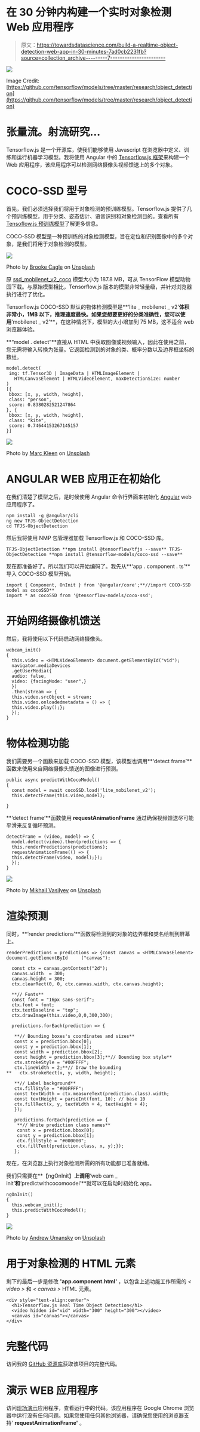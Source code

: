 # 在 30 分钟内构建一个实时对象检测 Web 应用程序

> 原文：<https://towardsdatascience.com/build-a-realtime-object-detection-web-app-in-30-minutes-7ad0cb2231fb?source=collection_archive---------7----------------------->

![](img/28a827bff1e160256668b32fa6ddb538.png)

Image Credit: [https://github.com/tensorflow/models/tree/master/research/object_detection](https://github.com/tensorflow/models/tree/master/research/object_detection)

# 张量流。射流研究…

Tensorflow.js 是一个开源库，使我们能够使用 Javascript 在浏览器中定义、训练和运行机器学习模型。我将使用 Angular 中的 [Tensorflow.js 框架](https://www.tensorflow.org/js/)来构建一个 Web 应用程序，该应用程序可以检测网络摄像头视频馈送上的多个对象。

# COCO-SSD 型号

首先，我们必须选择我们将用于对象检测的预训练模型。Tensorflow.js 提供了几个预训练模型，用于分类、姿态估计、语音识别和对象检测目的。查看所有 [Tensoflow.js 预训练模型](https://github.com/tensorflow/tfjs-models)了解更多信息。

COCO-SSD 模型是一种预训练的对象检测模型，旨在定位和识别图像中的多个对象，是我们将用于对象检测的模型。

![](img/8bc826b321d6feeed17ba1ffc3cf21a8.png)

Photo by [Brooke Cagle](https://unsplash.com/@brookecagle?utm_source=medium&utm_medium=referral) on [Unsplash](https://unsplash.com?utm_source=medium&utm_medium=referral)

原 [ssd_mobilenet_v2_coco](http://download.tensorflow.org/models/object_detection/ssd_mobilenet_v2_coco_2018_03_29.tar.gz) 模型大小为 187.8 MB，可从 TensorFlow 模型动物园下载。与原始模型相比，Tensorflow.js 版本的模型非常轻量级，并针对浏览器执行进行了优化。

Tensorflow.js COCO-SSD 默认的物体检测模型是**‘lite _ mobilenet _ v2’**体积非常小，1MB 以下，推理速度最快。如果您想要更好的分类准确性，您可以使用**‘mobilenet _ v2’**，在这种情况下，模型的大小增加到 75 MB，这不适合 web 浏览器体验。

**“model . detect”**直接从 HTML 中获取图像或视频输入，因此在使用之前，您无需将输入转换为张量。它返回检测到的对象的类、概率分数以及边界框坐标的数组。

```
model.detect(
 img: tf.Tensor3D | ImageData | HTMLImageElement |
   HTMLCanvasElement | HTMLVideoElement, maxDetectionSize: number
)
[{
 bbox: [x, y, width, height],
 class: "person",
 score: 0.8380282521247864
}, {
 bbox: [x, y, width, height],
 class: "kite",
 score: 0.74644153267145157
}]
```

![](img/7c5d8de4e0b25cf1d659e996aea02c36.png)

Photo by [Marc Kleen](https://unsplash.com/@marckleen?utm_source=medium&utm_medium=referral) on [Unsplash](https://unsplash.com?utm_source=medium&utm_medium=referral)

# ANGULAR WEB 应用正在初始化

在我们清楚了模型之后，是时候使用 Angular 命令行界面来初始化 [Angular](https://angular.io/) web 应用程序了。

```
npm install -g @angular/cli
ng new TFJS-ObjectDetection
cd TFJS-ObjectDetection
```

然后我将使用 NMP 包管理器加载 Tensorflow.js 和 COCO-SSD 库。

```
TFJS-ObjectDetection **npm install @tensorflow/tfjs --save** TFJS-ObjectDetection **npm install @tensorflow-models/coco-ssd --save**
```

现在都准备好了。所以我们可以开始编码了。我先从**‘app . component . ts’**导入 COCO-SSD 模型开始。

```
import { Component, OnInit } from '@angular/core';**//import COCO-SSD model as cocoSSD**
import * as cocoSSD from '@tensorflow-models/coco-ssd';
```

# 开始网络摄像机馈送

然后，我将使用以下代码启动网络摄像头。

```
webcam_init()
{
  this.video = <HTMLVideoElement> document.getElementById("vid");
  navigator.mediaDevices
  .getUserMedia({
  audio: false,
  video: {facingMode: "user",}
  })
  .then(stream => {
  this.video.srcObject = stream;
  this.video.onloadedmetadata = () => {
  this.video.play();};
  });
}
```

# 物体检测功能

我们需要另一个函数来加载 COCO-SSD 模型，该模型也调用**‘detect frame’**函数来使用来自网络摄像头馈送的图像进行预测。

```
public async predictWithCocoModel()
{
  const model = await cocoSSD.load('lite_mobilenet_v2');
  this.detectFrame(this.video,model);

}
```

**‘detect frame’**函数使用 **requestAnimationFrame** 通过确保视频馈送尽可能平滑来反复循环预测。

```
detectFrame = (video, model) => {
  model.detect(video).then(predictions => {
  this.renderPredictions(predictions);
  requestAnimationFrame(() => {
  this.detectFrame(video, model);});
  });
}
```

![](img/e32ac9ad22239beec025eb1ff21f44de.png)

Photo by [Mikhail Vasilyev](https://unsplash.com/@miklevasilyev?utm_source=medium&utm_medium=referral) on [Unsplash](https://unsplash.com?utm_source=medium&utm_medium=referral)

# 渲染预测

同时，**‘render predictions’**函数将检测到的对象的边界框和类名绘制到屏幕上。

```
renderPredictions = predictions => {const canvas = <HTMLCanvasElement> document.getElementById     ("canvas");

  const ctx = canvas.getContext("2d");  
  canvas.width  = 300;
  canvas.height = 300;
  ctx.clearRect(0, 0, ctx.canvas.width, ctx.canvas.height);  

  **// Fonts**
  const font = "16px sans-serif";
  ctx.font = font;
  ctx.textBaseline = "top";
  ctx.drawImage(this.video,0,0,300,300);

  predictions.forEach(prediction => {  

   **// Bounding boxes's coordinates and sizes**
   const x = prediction.bbox[0];
   const y = prediction.bbox[1];
   const width = prediction.bbox[2];
   const height = prediction.bbox[3];**// Bounding box style**
   ctx.strokeStyle = "#00FFFF";
   ctx.lineWidth = 2;**// Draw the bounding
**   ctx.strokeRect(x, y, width, height);  

   **// Label background**
   ctx.fillStyle = "#00FFFF";
   const textWidth = ctx.measureText(prediction.class).width;
   const textHeight = parseInt(font, 10); // base 10
   ctx.fillRect(x, y, textWidth + 4, textHeight + 4);
   });

   predictions.forEach(prediction => {
    **// Write prediction class names**
    const x = prediction.bbox[0];
    const y = prediction.bbox[1];  
    ctx.fillStyle = "#000000";
    ctx.fillText(prediction.class, x, y);});   
   };
```

现在，在浏览器上执行对象检测所需的所有功能都已准备就绪。

我们只需要在**【ngOnInit】**上调用**‘web cam _ init’**和**‘predictwithcocomoodel’**就可以在启动时初始化 app。

```
ngOnInit()
{
  this.webcam_init();
  this.predictWithCocoModel();
}
```

![](img/ed291037b2ce1ed4b22fdec8c0b2a5a6.png)

Photo by [Andrew Umansky](https://unsplash.com/@angur?utm_source=medium&utm_medium=referral) on [Unsplash](https://unsplash.com?utm_source=medium&utm_medium=referral)

# 用于对象检测的 HTML 元素

剩下的最后一步是修改 **'app.component.html'** ，以包含上述功能工作所需的 *< video >* 和 *< canvas >* HTML 元素。

```
<div style="text-align:center">
  <h1>Tensorflow.js Real Time Object Detection</h1>
  <video hidden id="vid" width="300" height="300"></video>
  <canvas id="canvas"></canvas>
</div>
```

# 完整代码

访问我的 [GitHub 资源库](https://github.com/eisbilen/TFJS-ObjectDetection)获取该项目的完整代码。

# 演示 WEB 应用程序

访问[现场演示](https://tfjs-objectdetection.firebaseapp.com/)应用程序，查看运行中的代码。该应用程序在 Google Chrome 浏览器中运行没有任何问题。如果您使用任何其他浏览器，请确保您使用的浏览器支持' **requestAnimationFrame'** 。
